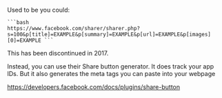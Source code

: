 
Used to be you could:
```
```bash
https://www.facebook.com/sharer/sharer.php?s=100&p[title]=EXAMPLE&p[summary]=EXAMPLE&p[url]=EXAMPLE&p[images][0]=EXAMPLE ```
```

This has been discontinued in 2017.

Instead, you can use their Share button generator. It does track your app IDs. But it also generates the meta tags you can paste into your webpage

https://developers.facebook.com/docs/plugins/share-button